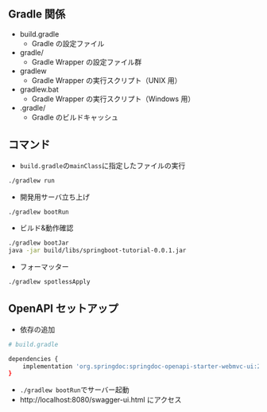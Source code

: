 ## Gradle 関係

- build.gradle
  - Gradle の設定ファイル
- gradle/
  - Gradle Wrapper の設定ファイル群
- gradlew
  - Gradle Wrapper の実行スクリプト（UNIX 用）
- gradlew.bat
  - Gradle Wrapper の実行スクリプト（Windows 用）
- .gradle/
  - Gradle のビルドキャッシュ

## コマンド

- `build.gradle`の`mainClass`に指定したファイルの実行

```bash
./gradlew run
```

- 開発用サーバ立ち上げ

```bash
./gradlew bootRun
```

- ビルド&動作確認

```bash
./gradlew bootJar
java -jar build/libs/springboot-tutorial-0.0.1.jar
```

- フォーマッター

```bash
./gradlew spotlessApply
```

## OpenAPI セットアップ

- 依存の追加

```bash
# build.gradle

dependencies {
    implementation 'org.springdoc:springdoc-openapi-starter-webmvc-ui:2.5.0'
}
```

- `./gradlew bootRun`でサーバー起動
- http://localhost:8080/swagger-ui.html にアクセス
